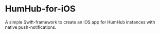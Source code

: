 # HumHub-for-iOS
A simple Swift-framework to create an iOS app for HumHub instances with native push-notifications.
